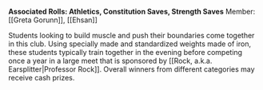 **Associated Rolls: Athletics, Constitution Saves, Strength
Saves**
Member: [[Greta Gorunn]], [[Ehsan]]

Students looking to build muscle and push their boundaries come together in this club. Using specially made and standardized weights made of iron, these students typically train together in the evening before competing once a year in a large meet that is sponsored by [[Rock, a.k.a. Earsplitter|Professor Rock]]. Overall winners from different categories may receive cash prizes.